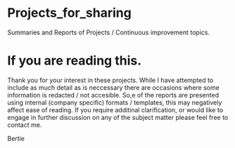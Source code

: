# Projects_for_sharing
Summaries and Reports of Projects / Continuous improvement topics.

# If you are reading this.
Thank you for your interest in these projects.
While I have attempted to include as much detail as is neccessary there are occasions where some information is redacted / not accesible.
So,e of the reports are presented using internal (company specific) formats / templates, this may negatively affect ease of reading.
If you require additinal clarification, or would like to engage in further discussion on any of the subject matter please feel free to contact me.

Bertie

